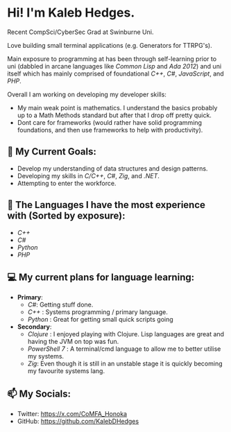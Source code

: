 # Hi! I'm Kaleb Hedges.

Recent CompSci/CyberSec Grad at Swinburne Uni.

Love building small terminal applications (e.g. Generators for TTRPG's).

Main exposure to programming at has been through self-learning prior to uni (dabbled in arcane languages like *Common Lisp* and *Ada 2012*) and uni itself which has mainly comprised of foundational *C++*, *C#*, *JavaScript*, and *PHP*.

Overall I am working on developing my developer skills:
- My main weak point is mathematics. I understand the basics probably up to a Math Methods standard but after that I drop off pretty quick.
- Dont care for frameworks (would rather have solid programming foundations, and then use frameworks to help with productivity).

## 🌱 My Current Goals:
- Develop my understanding of data structures and design patterns.
- Developing my skills in *C/C++*, *C#*, *Zig*, and *.NET*.
- Attempting to enter the workforce.

## 🔭 The Languages I have the most experience with (Sorted by exposure):
- _C++_
- _C#_
- _Python_
- _PHP_

## 💻 My current plans for language learning:
- **Primary**:
  - _C#_: Getting stuff done.
  - _C++_ : Systems programming / primary language.
  - _Python_ : Great for getting small quick scripts going
- **Secondary**:
  - _Clojure_ : I enjoyed playing with Clojure. Lisp languages are great and having the JVM on top was fun.
  - _PowerShell 7_ : A terminal/cmd language to allow me to better utilise my systems.
  - _Zig_: Even though it is still in an unstable stage it is quickly becoming my favourite systems lang.

## 📫 My Socials:
- Twitter: https://x.com/CoMFA_Honoka
- GitHub: https://github.com/KalebDHedges
